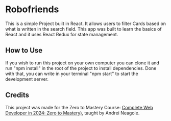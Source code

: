 # Robofriends

This is a simple Project built in React. It allows users to filter Cards based on what is written in the search field. This app was built to learn the basics of React and it uses React Redux for state management.

## How to Use

If you wish to run this project on your own computer you can clone it and run "npm install" in the root of the project to install dependencies. Done with that, you can write in your terminal "npm start" to start the development server.

## Credits

This project was made for the Zero to Mastery Course: [Complete Web Developer in 2024: Zero to Mastery)](https://zerotomastery.io/courses/coding-bootcamp/), taught by Andrei Neagoie.
